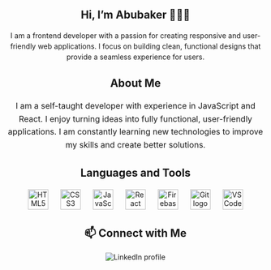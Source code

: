 <h2 align="center"> Hi, I’m Abubaker 👨🏾‍💻 </h2> 
<p align="center" style="line-height: 1.5; max-width: 600px; margin: 0 auto;"> 
    I am a frontend developer with a passion for creating responsive and user-friendly web applications. I focus on building clean, functional designs that provide a seamless experience for users.
</p>

<div align="center"> 
    <h2>About Me</h2>
</div> 

<p style="max-width: 800px; margin: 20px auto; text-align: center; font-size: 16px; line-height: 1.6;"> 
    I am a self-taught developer with experience in JavaScript and React. I enjoy turning ideas into fully functional, user-friendly applications. I am constantly learning new technologies to improve my skills and create better solutions.
</p>

<div align="center"> 
    <h2>Languages and Tools</h2> 
</div> 

<div align="center" style="margin: 20px 0;"> 
    <img src="https://cdn.jsdelivr.net/gh/devicons/devicon/icons/html5/html5-original.svg" height="40" alt="HTML5 logo" style="margin: 0 10px;" /> <img src="https://cdn.jsdelivr.net/gh/devicons/devicon/icons/css3/css3-original.svg" height="40" alt="CSS3 logo" style="margin: 0 10px;" /> <img src="https://cdn.jsdelivr.net/gh/devicons/devicon/icons/javascript/javascript-original.svg" height="40" alt="JavaScript logo" style="margin: 0 10px;" /> <img src="https://cdn.jsdelivr.net/gh/devicons/devicon/icons/react/react-original.svg" height="40" alt="React logo" style="margin: 0 10px;" /> <img src="https://cdn.jsdelivr.net/gh/devicons/devicon/icons/firebase/firebase-plain.svg" height="40" alt="Firebase logo" style="margin: 0 10px;" /> <img src="https://cdn.jsdelivr.net/gh/devicons/devicon/icons/git/git-original.svg" height="40" alt="Git logo" style="margin: 0 10px;" /> <img src="https://cdn.jsdelivr.net/gh/devicons/devicon/icons/vscode/vscode-original.svg" height="40" alt="VS Code logo" style="margin: 0 10px;" /> </div>
<div align="center"> <h2>📫 Connect with Me</h2> </div> <div align="center"> <a href="http://linkedin.com/in/abubaker-salah-205483287" target="_blank" style="text-decoration: none;"> <img src="https://img.shields.io/badge/-LinkedIn-%230077B5?style=for-the-badge&logo=linkedin&logoColor=white" alt="LinkedIn profile"> </a> </div>
